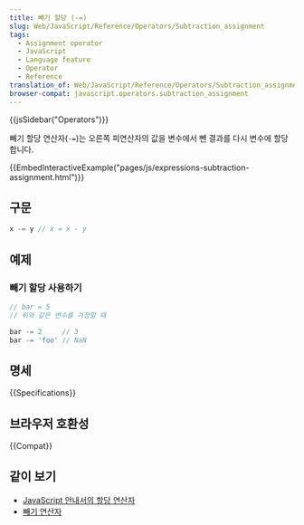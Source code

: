 ```yaml
---
title: 빼기 할당 (-=)
slug: Web/JavaScript/Reference/Operators/Subtraction_assignment
tags:
  - Assignment operator
  - JavaScript
  - Language feature
  - Operator
  - Reference
translation_of: Web/JavaScript/Reference/Operators/Subtraction_assignment
browser-compat: javascript.operators.subtraction_assignment
---
```


{{jsSidebar("Operators")}}

빼기 할당 연산자(`-=`)는 오른쪽 피연산자의 값을 변수에서 뺀 결과를 다시 변수에 할당합니다.

{{EmbedInteractiveExample("pages/js/expressions-subtraction-assignment.html")}}

## 구문

```js
x -= y // x = x - y
```

## 예제

### 빼기 할당 사용하기

```js
// bar = 5
// 위와 같은 변수를 가정할 때

bar -= 2     // 3
bar -= 'foo' // NaN
```

## 명세

{{Specifications}}

## 브라우저 호환성

{{Compat}}

## 같이 보기

- [JavaScript 안내서의 할당 연산자](/ko/docs/Web/JavaScript/Guide/Expressions_and_Operators#할당_연산자)
- [빼기 연산자](/ko/docs/Web/JavaScript/Reference/Operators/Subtraction)

